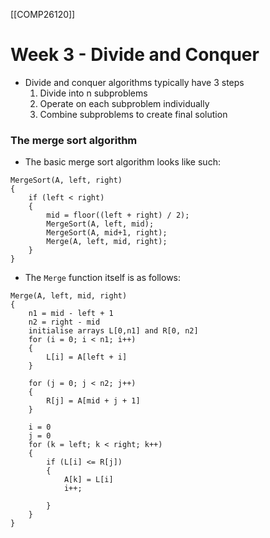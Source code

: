 [[COMP26120]]

# Week 3 - Divide and Conquer

- Divide and conquer algorithms typically have 3 steps
	1. Divide into n subproblems
	2. Operate on each subproblem individually
	3. Combine subproblems to create final solution

### The merge sort algorithm
- The basic merge sort algorithm looks like such:
```
MergeSort(A, left, right)
{
	if (left < right)
	{
		mid = floor((left + right) / 2);
		MergeSort(A, left, mid);
		MergeSort(A, mid+1, right);
		Merge(A, left, mid, right);
	}
}
```
- The `Merge` function itself is as follows:
```
Merge(A, left, mid, right)
{
	n1 = mid - left + 1
	n2 = right - mid
	initialise arrays L[0,n1] and R[0, n2]
	for (i = 0; i < n1; i++)
	{
		L[i] = A[left + i]
	}

	for (j = 0; j < n2; j++)
	{
		R[j] = A[mid + j + 1]
	}

	i = 0
	j = 0
	for (k = left; k < right; k++)
	{
		if (L[i] <= R[j])
		{
			A[k] = L[i]
			i++;
			
		}
	}
}
```